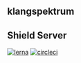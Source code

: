 ## klangspektrum
## Shield Server
[![lerna](https://img.shields.io/badge/maintained%20with-lerna-cc00ff.svg)](https://lernajs.io/)
[![circleci](https://circleci.com/gh/schwamic/klangspektrum2.svg?style=shield&circle-token=922adaed4e46197db8206a3b43f3ac90cb2974c4)](https://circleci.com/gh/schwamic)
